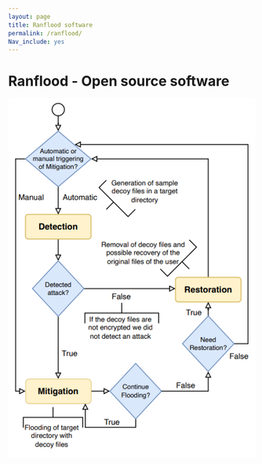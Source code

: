 ```yaml
---
layout: page
title: Ranflood software
permalink: /ranflood/
Nav_include: yes
---
```


# Ranflood - Open source software

![Flowchart](/images/flowchart.png)